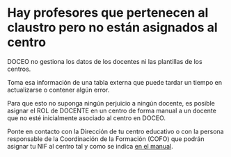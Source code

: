 # Hay profesores que pertenecen al claustro pero no están asignados al centro

DOCEO no gestiona los datos de los docentes ni las plantillas de los centros.

Toma esa información de una tabla externa que puede tardar un tiempo en actualizarse o contener algún error.

Para que esto no suponga ningún perjuicio a ningún docente, es posible asignar el ROL de DOCENTE en un centro de forma manual a un docente que no esté inicialmente asociado al centro en DOCEO.

Ponte en contacto con la Dirección de tu centro educativo o con la persona responsable de la Coordinación de la Formación (COFO) que podrán asignar tu NIF al centro tal y como se indica [en el manual](https://catedu.gitbooks.io/doceo-para-la-coordinacion-de-la-formacion-y-la-d/content/0_doceo_30_gestion_de_la_formacion_del_profesorado/roles_en_la_formacion/asignacion-y-correccion-de-roles.html).